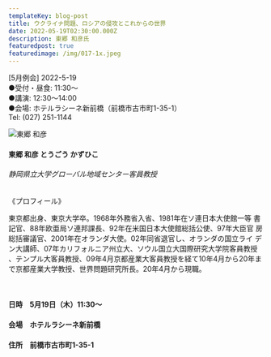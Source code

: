 ```yaml
---
templateKey: blog-post
title: ウクライナ問題、ロシアの侵攻とこれからの世界
date: 2022-05-19T02:30:00.000Z
description: 東郷 和彦氏
featuredpost: true
featuredimage: /img/017-1x.jpeg
---
```

 \[5月例会] 2022-5-19 \
●受付・昼食: 11:30〜\
●講演: 12:30〜14:00 \
●会場: ホテルラシーネ新前橋（前橋市古市町1-35-1）\
Tel: (027) 251-1144

![東郷 和彦](/img/017-1x.jpeg "東郷 和彦 とうごう かずひこ")

#### **東郷 和彦 とうごう かずひこ**

###### 静岡県立大学グローバル地域センター客員教授

《プロフィール》

東京都出身、東京大学卒。1968年外務省入省、1981年在ソ連日本大使館一等 書記官、88年欧亜局ソ連邦課長、92年在米国日本大使館総括公使、97年大臣官 房総括審議官、2001年在オランダ大使。02年同省退官し、オランダの国立ライ デン大講師、07年カリフォルニア州立大、ソウル国立大国際研究大学院客員教授 、テンプル大客員教授、09年4月京都産業大客員教授を経て10年4月から20年ま で京都産業大学教授、世界問題研究所長。20年4月から現職。

<br />

#### 日時　5月19日（木）11:30～

#### 会場　ホテルラシーネ新前橋

#### 住所　前橋市古市町1-35-1